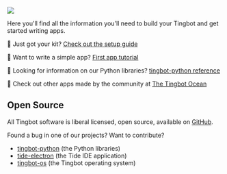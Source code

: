 ![](images/welcome-header.png)

Here you'll find all the information you'll need to build your Tingbot and get started writing apps.

🔨 Just got your kit? [Check out the setup guide](/guides/setup/)

🎈 Want to write a simple app? [First app tutorial](/guides/first-app/)

🔩 Looking for information on our Python libraries? [tingbot-python reference](/links/tingbot-python-docs/)

🌊 Check out other apps made by the community at [The Tingbot Ocean](http://ocean.tingbot.com)

## Open Source

All Tingbot software is liberal licensed, open source, available on
[GitHub](http://github.com/tingbot).

Found a bug in one of our projects? Want to contribute?

- [tingbot-python](https://github.com/tingbot/tingbot-python) (the Python libraries)
- [tide-electron](https://github.com/tingbot/tide-electron) (the Tide IDE application)
- [tingbot-os](https://github.com/tingbot/tingbot-os) (the Tingbot operating system)
